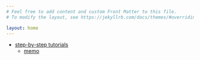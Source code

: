 ```yaml
---
# Feel free to add content and custom Front Matter to this file.
# To modify the layout, see https://jekyllrb.com/docs/themes/#overriding-theme-defaults

layout: home
---
```


- [step-by-step tutorials](http://jekyllrb-ja.github.io/docs/step-by-step/01-setup/)
    - [memo](./jekyll-memo)
